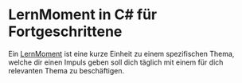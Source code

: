 # LernMoment in C# für Fortgeschrittene

Ein [LernMoment](http://www.lernmoment.de) ist eine kurze Einheit zu einem spezifischen Thema, welche dir einen Impuls geben soll dich täglich mit einem für dich relevanten Thema zu beschäftigen.
